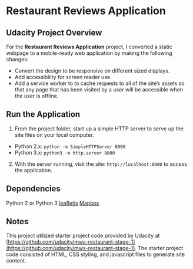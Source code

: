 
# Restaurant Reviews Application

## Udacity Project Overview

For the **Restaurant Reviews Application** project, I converted a static webpage to a mobile-ready web application by making the following changes:

  * Convert the design to be responsive on different sized displays.
  * Add accessibility for screen reader use.
  * Add a service worker to to cache requests to all of the site’s assets so that any page that has been visited by a user will be accessible when the user is offline.

## Run the Application

1. From the project folder, start up a simple HTTP server to serve up the site files on your local computer.

  * Python 2.x: `python -m SimpleHTTPServer 8000`
  * Python 3.x: `python3 -m http.server 8000`

2. With the server running, visit the site: `http://localhost:8000` to access the application.

## Dependencies

Python 2 or Python 3
[leafletjs](https://leafletjs.com/)
[Mapbox](https://www.mapbox.com/)

## Notes

This project utilized starter project code provided by Udacity at [https://github.com/udacity/mws-restaurant-stage-1](https://github.com/udacity/mws-restaurant-stage-1).  The starter project code consisted of HTML, CSS styling, and javascript files to generate site content.
